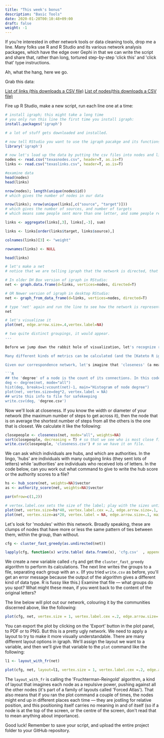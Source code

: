 ```yaml
---
title: "This week's bonus"
description: "Basic Tools"
date: 2020-01-28T00:10:48+09:00
draft: false
weight: -1
---
```


If you're interested in other network tools or data cleaning tools, drop me a line. Many folks use R and R Studio and its various network analysis packages, which have the edge over Gephi in that we can write the script and share that, rather than long, tortured step-by-step 'click this' and 'click that' type instructions.

Ah, what the hang, here we go.

Grab this data:

[List of links (this downloads a CSV file)](http://workbook.craftingdigitalhistory.ca/supporting%20materials/texaslinks.csv)
[List of nodes(this downloads a CSV file)](http://workbook.craftingdigitalhistory.ca/supporting%20materials/texasnodes.csv)


Fire up R Studio, make a new script, run each line one at a time:

```R
# install igraph; this might take a long time
# you only run this line the first time you install igraph:
install.packages('igraph')

# a lot of stuff gets downloaded and installed.

# now tell RStudio you want to use the igraph pacakge and its functions:
library('igraph')

# now let's load up the data by putting the csv files into nodes and links.
nodes <- read.csv("texasnodes.csv", header=T, as.is=T)
links <- read.csv("texaslinks.csv", header=T, as.is=T)

#examine data
head(nodes)
head(links)

nrow(nodes); length(unique(nodes$id))
# which gives the number of nodes in our data

nrow(links); nrow(unique(links[,c("source", "target")]))
# which gives the number of sources, and number of targets
# which means some people sent more than one letter, and some people received more than one letter

links <- aggregate(links[,3], links[,-3], sum)

links <- links[order(links$target, links$source),]

colnames(links)[3] <- "weight"

rownames(links) <- NULL

head(links)

# let's make a net
# notice that we are telling igraph that the network is directed, that the relationship Alice to Bob is different than Bob's to Alice (Alice is the _sender_, and Bob is the _receiver_)

# In older DH Box version of igraph in RStudio:
net <- graph.data.frame(d=links, vertices=nodes, directed=T)

# OR Newer version of igraph in desktop RStudio:
net <- graph_from_data_frame(d=links, vertices=nodes, directed=T)

# type 'net' again and run the line to see how the network is represented.
net

# let's visualizae it
plot(net, edge.arrow.size=.4,vertex.label=NA)

# two quite distinct groupings, it would appear.
---

Before we jump down the rabbit hole of visualization, let's recognize right now that visualizing a network is only rarely of analytical value. The value of network analysis comes from the various questions we can now start posing of our data when it is represented as a network. In this correspondence network, who is in the centre of the web? To whom would information flow? To whom would information leak? Are there cliques or ingroups? When we identify such individuals, how does that confirm or confound our expectations of the period and place?

Many different kinds of metrics can be calculated (and the [Kateto R igraph tutorial](https://kateto.net/networks-r-igraph) will show you how) but it's always worth remembering that a metric is only meaningful for a given network when we're dealing with similar things — a network of people who write letters to one another; a network of banks that swap mortgages with one another. These are called 'one mode networks'. A network of people connected to the banks they use — a two mode network, because it connects two different kinds of things — might be useful to visualize but the metrics calculated might not be valid if the metric was designed to work on a one-mode network .

Given our correspondence network, let's imagine that 'closeness' (a measure of how central a person is) and 'betweenness' (a measure of how many different strands of the network pass through this person) are the most historically interesting. Further, we're going to try to determine if there are subgroups in our network, cliques.

```R
## the 'degree' of a node is the count of its connections. In this code chunk, we calculate degree, then make both a histogram of the counts and a plot of the network where we size the nodes proportionately to their degree. What do we learn from these two visualizations?
deg <- degree(net, mode="all")
hist(deg, breaks=1:vcount(net)-1, main="Histogram of node degree")
plot(net, vertex.size=deg*2, vertex.label = NA)
## write this info to file for safekeeping
write.csv(deg, 'degree.csv')
```

Now we'll look at closeness. If you know the width or diameter of your network (the maximum number of steps to get across it), then the node that is on average the shortest number of steps from all the others is the one that is closest. We calculate it like the following:

```R
closepeople <- closeness(net, mode="all", weights=NA)
sort(closepeople, decreasing = T) # so that we see who is most close first
write.csv(closepeople, 'closeness.csv') # so we have it on file.
```
We can ask which individuals are hubs, and which are authorities. In the lingo, 'hubs' are individuals with many outgoing links (they sent lots of letters) while 'authorities' are individuals who received lots of letters. In the code below, can you work out what command to give to write the hub score or the authority scores to a file?

```R
hs <- hub_score(net, weights=NA)$vector
as <- authority_score(net, weights=NA)$vector

par(mfrow=c(1,2))

# vertex.label.cex sets the size of the label; play with the sizes until you see something appealing.
plot(net, vertex.size=hs*40, vertex.label.cex =.2, edge.arrow.size=.1, main="Hubs")
plot(net, vertex.size=as*20, vertex.label = NA, edge.arrow.size=.1, main="Authorities")
```
Let's look for 'modules' within this network. Broadly speaking, these are clumps of nodes that have more or less the same pattern of ties between them, within the group, than without.

```R
cfg <- cluster_fast_greedy(as.undirected(net))

lapply(cfg, function(x) write.table( data.frame(x), 'cfg.csv'  , append= T, sep=',' ))
```
We create a new variable called `cfg` and get the `cluster_fast_greedy` algorithm to perform its calculations. The next line writes the groups to a file, separating each group with an `x`. (If you tried `write.csv` as before, you'll get an error message because the output of the algorithm gives a different kind of data type. R is fussy like this.) Examine that file — what groups do you spot? What might these mean, if you went back to the content of the original letters?

The line below will plot out our network, colouring it by the communities discerned above, like the following:

```R
plot(cfg, net, vertex.size = 1, vertex.label.cex =.2, edge.arrow.size=.1, main="Communities")
```

You can export the plot by clicking on the 'Export' button in the plot panel, to PDF or to PNG. But this is a pretty ugly network. We need to apply a layout to try to make it more visually understandable. There are many different layout options in igraph. We'll assign the layout we want to a variable, and then we'll give that variable to the `plot` command like the following:

```R
l1 <- layout_with_fr(net)

plot(cfg, net, layout=l1, vertex.size = 1, vertex.label.cex =.2, edge.arrow.size=.1, main="Communities")
```
The `layout_with_fr` is calling the 'Fruchterman-Reingold' algorithm, a kind of layout that imagines each node as a repulsive power, pushing against all the other nodes (it's part of a family of layouts called 'Forced Atlas'). That also means that if you ran the plot command a couple of times, the nodes might end up in different places each time — they are jostling for relative position, and this positioning itself carries no meaning in and of itself (so if a node is at the top of the screen, or the centre of the screen, don't read that to mean anything about importance).

Good luck! Remember to save your script, and upload the entire project folder to your GitHub repository.
